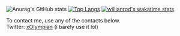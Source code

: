 ![Anurag's GitHub stats](https://github-readme-stats.vercel.app/api?username=OIympian&theme=dark&show_icons=true)
[![Top Langs](https://github-readme-stats.vercel.app/api/top-langs/?username=OIympian&theme=dark)](https://github.com/anuraghazra/github-readme-stats)
[![willianrod's wakatime stats](https://github-readme-stats.vercel.app/api/wakatime?username=Olympian&theme=dark)](https://github.com/anuraghazra/github-readme-stats)


To contact me, use any of the contacts below.  
Twitter: [xOIympian](https://twitter.com/xOIympian) (i barely use it lol)
